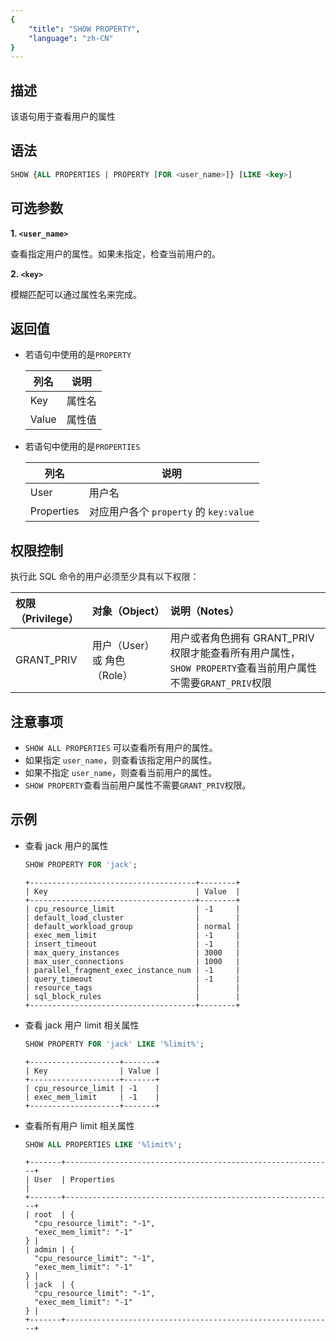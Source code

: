 ```yaml
---
{
    "title": "SHOW PROPERTY",
    "language": "zh-CN"
}
---
```


<!--
Licensed to the Apache Software Foundation (ASF) under one
or more contributor license agreements.  See the NOTICE file
distributed with this work for additional information
regarding copyright ownership.  The ASF licenses this file
to you under the Apache License, Version 2.0 (the
"License"); you may not use this file except in compliance
with the License.  You may obtain a copy of the License at

  http://www.apache.org/licenses/LICENSE-2.0

Unless required by applicable law or agreed to in writing,
software distributed under the License is distributed on an
"AS IS" BASIS, WITHOUT WARRANTIES OR CONDITIONS OF ANY
KIND, either express or implied.  See the License for the
specific language governing permissions and limitations
under the License.
-->


## 描述

该语句用于查看用户的属性

## 语法

```sql
SHOW {ALL PROPERTIES | PROPERTY [FOR <user_name>]} [LIKE <key>]
```

## 可选参数
**1. `<user_name>`**

   查看指定用户的属性。如果未指定，检查当前用户的。

**2. `<key>`**

   模糊匹配可以通过属性名来完成。

## 返回值
- 若语句中使用的是`PROPERTY`

   | 列名 | 说明 |
   | -- | -- |
   | Key | 属性名 |
   | Value | 属性值 |


- 若语句中使用的是`PROPERTIES`

   | 列名 | 说明 |
   | -- | -- |
   | User | 用户名 |
   | Properties | 对应用户各个 `property` 的 `key:value` |

## 权限控制

执行此 SQL 命令的用户必须至少具有以下权限：

| 权限（Privilege） | 对象（Object） | 说明（Notes）                 |
| :---------------- | :------------- | :---------------------------- |
| GRANT_PRIV        | 用户（User）或 角色（Role）    | 用户或者角色拥有 GRANT_PRIV 权限才能查看所有用户属性，`SHOW PROPERTY`查看当前用户属性不需要`GRANT_PRIV`权限 |

## 注意事项
-  `SHOW ALL PROPERTIES` 可以查看所有用户的属性。
- 如果指定 `user_name`，则查看该指定用户的属性。
- 如果不指定 `user_name`，则查看当前用户的属性。
- `SHOW PROPERTY`查看当前用户属性不需要`GRANT_PRIV`权限。

## 示例

- 查看 jack 用户的属性

   ```sql
   SHOW PROPERTY FOR 'jack';
   ```
   ```text
   +-------------------------------------+--------+
   | Key                                 | Value  |
   +-------------------------------------+--------+
   | cpu_resource_limit                  | -1     |
   | default_load_cluster                |        |
   | default_workload_group              | normal |
   | exec_mem_limit                      | -1     |
   | insert_timeout                      | -1     |
   | max_query_instances                 | 3000   |
   | max_user_connections                | 1000   |
   | parallel_fragment_exec_instance_num | -1     |
   | query_timeout                       | -1     |
   | resource_tags                       |        |
   | sql_block_rules                     |        |
   +-------------------------------------+--------+
   ```

- 查看 jack 用户 limit 相关属性

   ```sql
   SHOW PROPERTY FOR 'jack' LIKE '%limit%';
   ```

   ```text
   +--------------------+-------+
   | Key                | Value |
   +--------------------+-------+
   | cpu_resource_limit | -1    |
   | exec_mem_limit     | -1    |
   +--------------------+-------+
   ```

- 查看所有用户 limit 相关属性

   ```sql
   SHOW ALL PROPERTIES LIKE '%limit%';
   ```

   ```text
   +-------+------------------------------------------------------------+
   | User  | Properties                                                 |
   +-------+------------------------------------------------------------+
   | root  | {
     "cpu_resource_limit": "-1",
     "exec_mem_limit": "-1"
   } |
   | admin | {
     "cpu_resource_limit": "-1",
     "exec_mem_limit": "-1"
   } |
   | jack  | {
     "cpu_resource_limit": "-1",
     "exec_mem_limit": "-1"
   } |
   +-------+------------------------------------------------------------+
   ```

